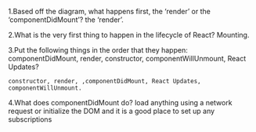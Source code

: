 1.Based off the diagram, what happens first, the ‘render’ or the ‘componentDidMount’?
	the ‘render’.

2.What is the very first thing to happen in the lifecycle of React?
	Mounting.

3.Put the following things in the order that they happen: componentDidMount, render, constructor, componentWillUnmount, React Updates?

	constructor, render, ,componentDidMount, React Updates, componentWillUnmount.


4.What does componentDidMount do?
	load anything using a network request or initialize the DOM and  it is a good place to set up any subscriptions